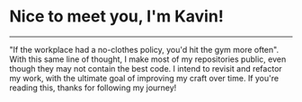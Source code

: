 # Nice to meet you, I'm Kavin! #
----

"If the workplace had a no-clothes policy, you'd hit the gym more often". 
<br />
With this same line of thought, I make most of my repositories public, even though they may not contain the best code. I intend to revisit and refactor my work, with the ultimate goal of improving my craft over time. If you're reading this, thanks for following my journey!

